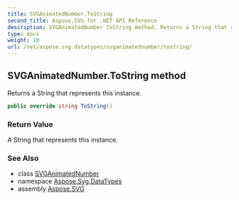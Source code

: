 ```yaml
---
title: SVGAnimatedNumber.ToString
second_title: Aspose.SVG for .NET API Reference
description: SVGAnimatedNumber ToString method. Returns a String that represents this instance
type: docs
weight: 10
url: /net/aspose.svg.datatypes/svganimatednumber/tostring/
---
```

## SVGAnimatedNumber.ToString method

Returns a String that represents this instance.

```csharp
public override string ToString()
```

### Return Value

A String that represents this instance.

### See Also

* class [SVGAnimatedNumber](../)
* namespace [Aspose.Svg.DataTypes](../../../aspose.svg.datatypes/)
* assembly [Aspose.SVG](../../../)
